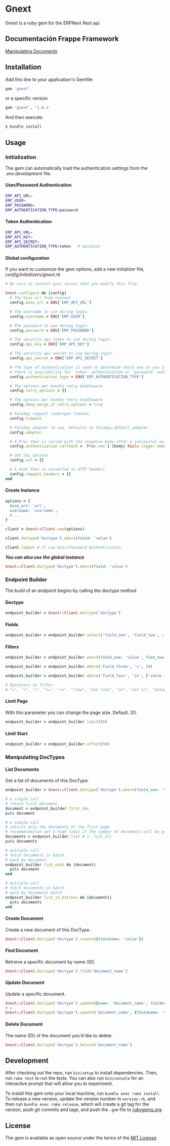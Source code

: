 # Gnext

Gnext is a ruby gem for the ERPNext Rest api.

## Documentación Frappe Framework
[Manipulating Documents](https://frappeframework.com/docs/user/en/guides/integration/rest_api/manipulating_documents)

## Installation

Add this line to your application's Gemfile:

```ruby
gem 'gnext'
```

or a specific version

```ruby
gem 'gnext', '1.0.x'
```

And then execute:

```bash
$ bundle install
```

## Usage

### Initialization

The gem can automatically load the authentication settings from the *.env.development* file.

#### User/Password Authentication
```bash
ERP_API_URL=
ERP_USER=
ERP_PASSWORD=
ERP_AUTHENTICATION_TYPE=password
```

#### Token Authentication
```bash
ERP_API_URL=
ERP_API_KEY=
ERP_API_SECRET=
ERP_AUTHENTICATION_TYPE=token   # optional
```

#### Global configuration
If you want to customize the gem options, add a new initializer file, *config/initializers/gnext.rb*

```ruby
# Be sure to restart your server when you modify this file.

Gnext.configure do |config|
  # The base url from erpnext
  config.base_url = ENV['ERP_API_URL']

  # The username to use during login.
  config.username = ENV['ERP_USER']

  # The password to use during login.
  config.password = ENV['ERP_PASSWORD']

  # The security api token to use during login.
  config.api_key = ENV['ERP_API_KEY']

  # The security api secret to use during login.
  config.api_secret = ENV['ERP_API_SECRET']

  # The type of authentication is used to determine which one to use in case
  # there is availability for `token` authentication or `password` authentication
  config.authentication_type = ENV['ERP_AUTHENTICATION_TYPE']

  # The options per handle retry middleware
  config.retry_options = {}

  # The options per handle retry middleware
  config.deep_merge_of_retry_options = true

  # Faraday request read/open timeout.
  config.timeout

  # Faraday adapter to use. Defaults to Faraday.default_adapter.
  config.adapter

  # A Proc that is called with the response body after a successful authentication.
  config.authentication_callback =  Proc.new { |body| Rails.logger.debug body.to_s }

  # Set SSL options
  config.ssl = {}

  # A Hash that is converted to HTTP headers
  config.request_headers = {}
end
```

#### Create Instance
```ruby
options = {
  base_url: 'url',
  username: 'username',
  # ...
}

client = Gnext::Client.new(options)

client.doctype('doctype').where(field: 'value')

client.logout # if use User/Password Authentication
```

***You can also use the global instance***
```ruby
Gnext::Client.doctype('doctype').where(field: 'value')
```



### Endpoint Builder
The build of an endpoint begins by calling the doctype method

#### Doctype
```ruby
endpoint_builder = Gnext::Client.doctype('doctype')
```

#### Fields
```ruby
endpoint_builder = endpoint_builder.select('field_one', 'field_two', :field_three)
```

#### Filters
```ruby
endpoint_builder = endpoint_builder.where(field_one: 'value', fied_two: ['value 1', 'value 2'])

endpoint_builder = endpoint_builder.where('field_three', '>', 20)

endpoint_builder = endpoint_builder.where('field_four', 'in', ['value 1', 'value 2', 'value 3'])

# Operators to filter
# "=", ">", "<", ">=", "<=", "like", "not like", "in", "not in", "between"
```

#### Limit Page
With this parameter you can change the page size. Default: 20.
```ruby
endpoint_builder = endpoint_builder.limit(50)
```

#### Limit Start
```ruby
endpoint_builder = endpoint_builder.offset(50)
```



### Manipulating DocTypes

#### List Documents
Get a list of documents of this DocType.

```ruby
endpoint_builder = Gnext::Client.doctype('doctype').where(field_one: 'value', fied_two: 'value')

# a single call
# return first document
document = endpoint_builder.first_doc
puts document

# a single call
# returns only the documents of the first page
# recommendation set a high limit if the number of documents will be greater than 20 `.limit(100)`
documents = endpoint_builder.list # o .list_all
puts documents

# multiple call
# fetch documents in batch
# each by document
endpoint_builder.list_each do |document|
  puts document
end

# multiple call
# fetch documents in batch
# each by documents batch
endpoint_builder.list_in_batches do |documents|
  puts documents
end
```

#### Create Document
Create a new document of this DocType.

```ruby
Gnext::Client.doctype('doctype').create({fieldname: 'value'})
```

#### Find Document
Retrieve a specific document by name (ID).

```ruby
Gnext::Client.doctype('doctype').find('document_name')
```

#### Update Document
Update a specific document.

```ruby
Gnext::Client.doctype('doctype').update({name: 'document_name', fieldname: 'value'})
# o
Gnext::Client.doctype('doctype').update('document_name', {fieldname: 'value'})
```

#### Delete Document
The name (ID) of the document you'd like to delete.

```ruby
Gnext::Client.doctype('doctype').delete('document_name')
```


## Development

After checking out the repo, run `bin/setup` to install dependencies. Then, run `rake test` to run the tests. You can also run `bin/console` for an interactive prompt that will allow you to experiment.

To install this gem onto your local machine, run `bundle exec rake install`. To release a new version, update the version number in `version.rb`, and then run `bundle exec rake release`, which will create a git tag for the version, push git commits and tags, and push the `.gem` file to [rubygems.org](https://rubygems.org).

## License

The gem is available as open source under the terms of the [MIT License](https://opensource.org/licenses/MIT).
